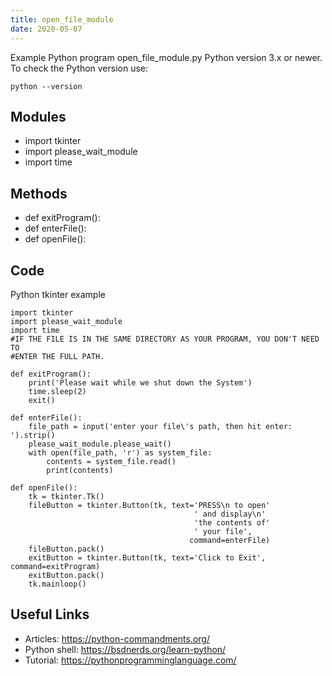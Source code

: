 ```yaml
---
title: open_file_module
date: 2020-05-07
---
```

Example Python program open_file_module.py
Python version 3.x or newer.
To check the Python version use:

    python --version

## Modules

* import tkinter
* import please_wait_module
* import time

## Methods

* def exitProgram():
* def enterFile():
* def openFile():

## Code

Python tkinter example

    import tkinter
    import please_wait_module
    import time
    #IF THE FILE IS IN THE SAME DIRECTORY AS YOUR PROGRAM, YOU DON'T NEED TO
    #ENTER THE FULL PATH.
    
    def exitProgram():
        print('Please wait while we shut down the System')
        time.sleep(2)
        exit()
    
    def enterFile():
        file_path = input('enter your file\'s path, then hit enter: ').strip()
        please_wait_module.please_wait()
        with open(file_path, 'r') as system_file:
            contents = system_file.read()
            print(contents)
    
    def openFile():
        tk = tkinter.Tk()
        fileButton = tkinter.Button(tk, text='PRESS\n to open'
                                             ' and display\n'
                                             'the contents of'
                                             ' your file',
                                            command=enterFile)
        fileButton.pack()
        exitButton = tkinter.Button(tk, text='Click to Exit', command=exitProgram)
        exitButton.pack()
        tk.mainloop()
    
    
    

## Useful Links

- Articles: https://python-commandments.org/
- Python shell: https://bsdnerds.org/learn-python/
- Tutorial: https://pythonprogramminglanguage.com/
